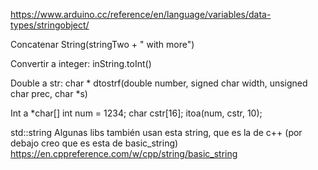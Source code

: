 https://www.arduino.cc/reference/en/language/variables/data-types/stringobject/

Concatenar
String(stringTwo + " with more")


Convertir a integer:
inString.toInt()

Double a str:
char * dtostrf(double number, signed char width, unsigned char prec, char *s)

Int a *char[]
int num = 1234;
char cstr[16];
itoa(num, cstr, 10);


std::string
Algunas libs también usan esta string, que es la de c++ (por debajo creo que es esta de basic_string)
https://en.cppreference.com/w/cpp/string/basic_string
